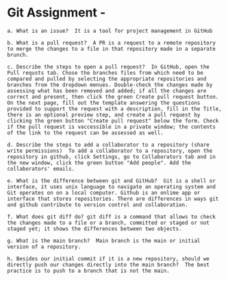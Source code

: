 # Git Assignment - <olga-mineyeva>


    a. What is an issue?  It is a tool for project management in GitHub

    b. What is a pull request?  A PR is a request to a remote repository to merge the changes to a file in that repository made in a separate brunch.

    c. Describe the steps to open a pull request?  In GitHub, open the Pull requsts tab. Chose the branches files from which need to be compared and pulled by selecting the appropriate repositories and branches from the dropdown menues. Double-check the changes made by assessing what has been removed and added; if all the changes are correct and present, then click the green Create pull request button. On the next page, fill out the template answering the questions provided to support the request with a description, fill in the Title, there is an optional preview step, and create a pull request by clicking the green button "Create pull request" below the form. Check if the pull request is vaccessible in a private window; the contents of the link to the request can be assessed as well.

    d. Describe the steps to add a collaborator to a repository (share write permissions)  To add a collaborator to a repository, open the repository in github, click Settings, go to Collaborators tab and in the new window, click the green button "Add people". Add the collaborators' emails.

    e. What is the difference between git and GitHub?  Git is a shell or interface, it uses unix language to navigate an operating system and Git operates on on a local computer. Github is an onlime app or interface that stores repositories. There are differences in ways git and github contribute to version control and collaboration.

    f. What does git diff do? git diff is a command that allows to check the changes made to a file or a branch, committed or staged or not staged yet; it shows the differences between two objects.

    g. What is the main branch?  Main branch is the main or initial version of a repository.

    h. Besides our initial commit if it is a new repository, should we directly push our changes directly into the main branch?  The best practice is to push to a branch that is not the main. 
